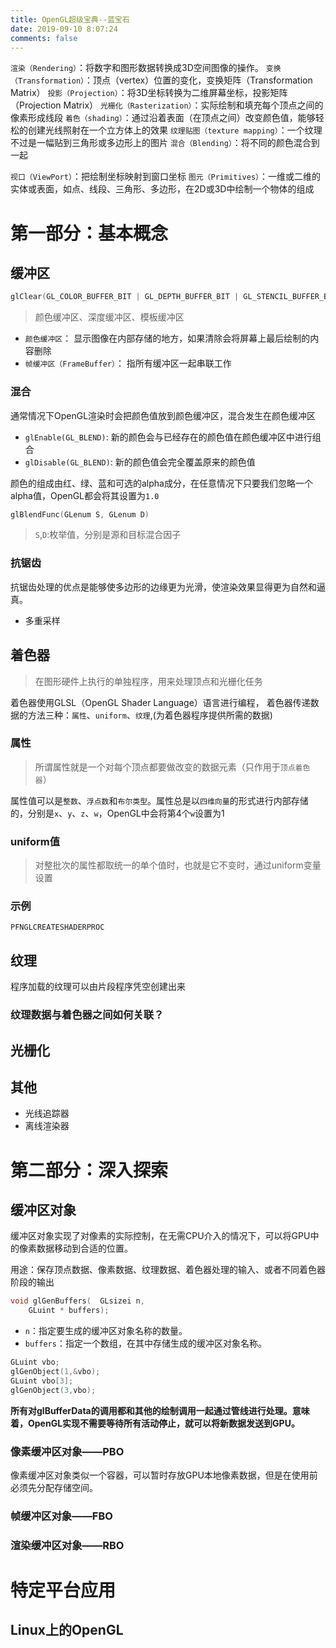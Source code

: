 ```yaml
---
title: OpenGL超级宝典--蓝宝石
date: 2019-09-10 8:07:24
comments: false
---
```


`渲染（Rendering）`：将数字和图形数据转换成3D空间图像的操作。
`变换（Transformation）`：顶点（vertex）位置的变化，变换矩阵（Transformation Matrix）
`投影（Projection）`：将3D坐标转换为二维屏幕坐标，投影矩阵（Projection Matrix）
`光栅化（Rasterization）`：实际绘制和填充每个顶点之间的像素形成线段
`着色（shading）`：通过沿着表面（在顶点之间）改变颜色值，能够轻松的创建光线照射在一个立方体上的效果
`纹理贴图（texture mapping）`：一个纹理不过是一幅贴到三角形或多边形上的图片
`混合（Blending）`：将不同的颜色混合到一起

`视口（ViewPort）`：把绘制坐标映射到窗口坐标
`图元（Primitives）`：一维或二维的实体或表面，如点、线段、三角形、多边形，在2D或3D中绘制一个物体的组成


# 第一部分：基本概念

## 缓冲区

``` C
glClear(GL_COLOR_BUFFER_BIT | GL_DEPTH_BUFFER_BIT | GL_STENCIL_BUFFER_BIT);
```
> 颜色缓冲区、深度缓冲区、模板缓冲区

- `颜色缓冲区`： 显示图像在内部存储的地方，如果清除会将屏幕上最后绘制的内容删除
- `帧缓冲区（FrameBuffer）`： 指所有缓冲区一起串联工作


### 混合

通常情况下OpenGL渲染时会把颜色值放到颜色缓冲区，混合发生在颜色缓冲区
- `glEnable(GL_BLEND)`: 新的颜色会与已经存在的颜色值在颜色缓冲区中进行组合
- `glDisable(GL_BLEND)`: 新的颜色值会完全覆盖原来的颜色值

颜色的组成由红、绿、蓝和可选的alpha成分，在任意情况下只要我们忽略一个alpha值，OpenGL都会将其设置为`1.0`

``` C
glBlendFunc(GLenum S, GLenum D)
```
> `S`,`D`:枚举值，分别是源和目标混合因子

### 抗锯齿

抗锯齿处理的优点是能够使多边形的边缘更为光滑，使渲染效果显得更为自然和逼真。

- 多重采样

## 着色器

> 在图形硬件上执行的单独程序，用来处理顶点和光栅化任务

着色器使用GLSL（OpenGL Shader Language）语言进行编程，
着色器传递数据的方法三种：`属性`、`uniform`、`纹理`,(为着色器程序提供所需的数据)

### 属性

> 所谓属性就是一个对每个顶点都要做改变的数据元素（只作用于`顶点着色器`）

属性值可以是`整数`、`浮点数`和`布尔类型`。属性总是以`四维向量`的形式进行内部存储的，分别是`x`、`y`、`z`、`w`，OpenGL中会将第4个`w`设置为1

### uniform值

> 对整批次的属性都取统一的单个值时，也就是它不变时，通过uniform变量设置


### 示例

```
PFNGLCREATESHADERPROC
```


## 纹理

程序加载的纹理可以由片段程序凭空创建出来

### 纹理数据与着色器之间如何关联？


## 光栅化




## 其他

- 光线追踪器
- 离线渲染器


# 第二部分：深入探索

## 缓冲区对象

缓冲区对象实现了对像素的实际控制，在无需CPU介入的情况下，可以将GPU中的像素数据移动到合适的位置。

用途：保存顶点数据、像素数据、纹理数据、着色器处理的输入、或者不同着色器阶段的输出

```C
void glGenBuffers( 	GLsizei n,
  	GLuint * buffers);
```
- `n`：指定要生成的缓冲区对象名称的数量。
- `buffers`：指定一个数组，在其中存储生成的缓冲区对象名称。

``` C
GLuint vbo;
glGenObject(1,&vbo);
GLuint vbo[3];
glGenObject(3,vbo);
```

**所有对glBufferData的调用都和其他的绘制调用一起通过管线进行处理。意味着，OpenGL实现不需要等待所有活动停止，就可以将新数据发送到GPU。**

### 像素缓冲区对象——PBO

像素缓冲区对象类似一个容器，可以暂时存放GPU本地像素数据，但是在使用前必须先分配存储空间。


### 帧缓冲区对象——FBO


### 渲染缓冲区对象——RBO



# 特定平台应用

## Linux上的OpenGL
